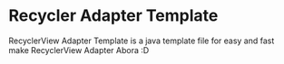 # Recycler Adapter Template 
RecyclerView Adapter Template is a java template file for easy and fast make RecyclerView Adapter
Abora :D
